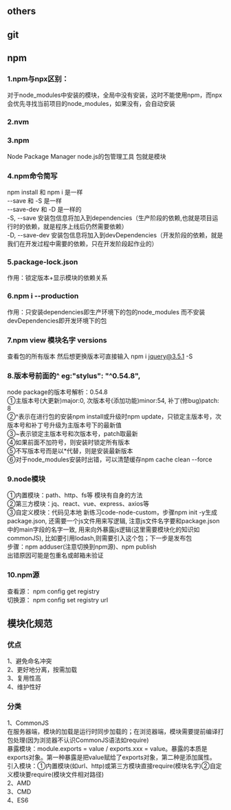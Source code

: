 ## others
## git
## npm
### 1.npm与npx区别：  
对于node_modules中安装的模块，全局中没有安装，这时不能使用npm，而npx会优先寻找当前项目的node_modules，如果没有，会自动安装  
  
### 2.nvm  

### 3.npm  
Node Package Manager node.js的包管理工具 包就是模块  
  
### 4.npm命令简写   
npm install 和 npm i 是一样  
--save 和 -S 是一样  
--save-dev 和 -D 是一样的  
-S, --save 安装包信息将加入到dependencies（生产阶段的依赖,也就是项目运行时的依赖，就是程序上线后仍然需要依赖）  
-D, --save-dev 安装包信息将加入到devDependencies（开发阶段的依赖，就是我们在开发过程中需要的依赖，只在开发阶段起作业的）  
  
### 5.package-lock.json  
作用：锁定版本+显示模块的依赖关系  
  
### 6.npm i --production  
作用：只安装dependencies即生产环境下的包的node_modules  而不安装devDependencies即开发环境下的包  
  
### 7.npm view 模块名字 versions  
查看包的所有版本  然后想更换版本可直接输入 npm i jquery@3.5.1 -S  
  
### 8.版本号前面的^  eg:"stylus": "^0.54.8",  
node package的版本号解析：0.54.8  
①主版本号(大更新)major:0, 次版本号(添加功能)minor:54, 补丁(修bug)patch: 8  
②^表示在进行包的安装npm install或升级时npm update，只锁定主版本号，次版本号和补丁号升级为主版本号下的最新值  
③~表示锁定主版本号和次版本号，patch取最新  
④如果前面不加符号，则安装时锁定所有版本  
⑤不写版本号而是以*代替，则是安装最新版本  
⑥对于node_modules安装时出错，可以清楚缓存npm cache clean --force  
  
### 9.node模块  
①内置模块：path、http、fs等  模块有自身的方法  
②第三方模块：jq、react、vue、express、axios等  
③自定义模块：代码见本地 新练习code-node-custom，步骤npm init -y生成package.json, 还需要一个js文件用来写逻辑, 注意js文件名字要和package.json中的main字段的名字一致, 用来向外暴露js逻辑(这里需要模块化的知识如commonJS), 比如要引用lodash,则需要引入这个包；下一步是发布包  
步骤：npm adduser(注意切换到npm源)、npm publish  
出错原因可能是包重名或邮箱未验证  
  
### 10.npm源  
查看源： npm config get registry  
切换源： npm config set registry url

## 模块化规范
### 优点
1、避免命名冲突  
2、更好地分离，按需加载  
3、复用性高  
4、维护性好  
  
### 分类
1、CommonJS  
在服务器端，模块的加载是运行时同步加载的；在浏览器端，模块需要提前编译打包处理(因为浏览器不认识CommonJS语法如require)  
暴露模块：module.exports = value / exports.xxx = value。暴露的本质是exports对象。第一种暴露是把value赋给了exports对象，第二种是添加属性。  
引入模块：①内置模块(如url、http)或第三方模块直接require(模块名字)②自定义模块要require(模块文件相对路径)  
2、AMD  
3、CMD  
4、ES6